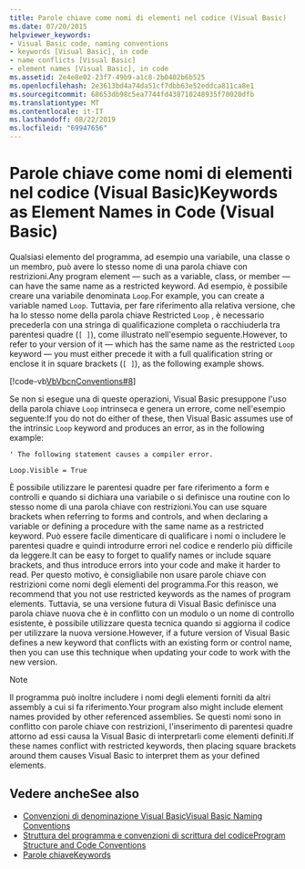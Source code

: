 ```yaml
---
title: Parole chiave come nomi di elementi nel codice (Visual Basic)
ms.date: 07/20/2015
helpviewer_keywords:
- Visual Basic code, naming conventions
- keywords [Visual Basic], in code
- name conflicts [Visual Basic]
- element names [Visual Basic], in code
ms.assetid: 2e4e8e02-23f7-49b9-a1c8-2b0402b6b525
ms.openlocfilehash: 2e3613bd4a74da51cf7dbb63e52eddca811ca8e1
ms.sourcegitcommit: 68653db98c5ea7744fd438710248935f70020dfb
ms.translationtype: MT
ms.contentlocale: it-IT
ms.lasthandoff: 08/22/2019
ms.locfileid: "69947656"
---
```

# <a name="keywords-as-element-names-in-code-visual-basic"></a><span data-ttu-id="cb791-102">Parole chiave come nomi di elementi nel codice (Visual Basic)</span><span class="sxs-lookup"><span data-stu-id="cb791-102">Keywords as Element Names in Code (Visual Basic)</span></span>
<span data-ttu-id="cb791-103">Qualsiasi elemento del programma, ad esempio una variabile, una classe o un membro, può avere lo stesso nome di una parola chiave con restrizioni.</span><span class="sxs-lookup"><span data-stu-id="cb791-103">Any program element — such as a variable, class, or member — can have the same name as a restricted keyword.</span></span> <span data-ttu-id="cb791-104">Ad esempio, è possibile creare una variabile denominata `Loop`.</span><span class="sxs-lookup"><span data-stu-id="cb791-104">For example, you can create a variable named `Loop`.</span></span> <span data-ttu-id="cb791-105">Tuttavia, per fare riferimento alla relativa versione, che ha lo stesso nome della parola chiave Restricted `Loop` , è necessario precederla con una stringa di qualificazione completa o racchiuderla tra parentesi quadre (`[ ]`), come illustrato nell'esempio seguente.</span><span class="sxs-lookup"><span data-stu-id="cb791-105">However, to refer to your version of it — which has the same name as the restricted `Loop` keyword — you must either precede it with a full qualification string or enclose it in square brackets (`[ ]`), as the following example shows.</span></span>  
  
 [!code-vb[VbVbcnConventions#8](~/samples/snippets/visualbasic/VS_Snippets_VBCSharp/VbVbcnConventions/VB/Class1.vb#8)]  
  
 <span data-ttu-id="cb791-106">Se non si esegue una di queste operazioni, Visual Basic presuppone l'uso della parola chiave `Loop` intrinseca e genera un errore, come nell'esempio seguente:</span><span class="sxs-lookup"><span data-stu-id="cb791-106">If you do not do either of these, then Visual Basic assumes use of the intrinsic `Loop` keyword and produces an error, as in the following example:</span></span>  
  
 `' The following statement causes a compiler error.`  
  
 `Loop.Visible = True`  
  
 <span data-ttu-id="cb791-107">È possibile utilizzare le parentesi quadre per fare riferimento a form e controlli e quando si dichiara una variabile o si definisce una routine con lo stesso nome di una parola chiave con restrizioni.</span><span class="sxs-lookup"><span data-stu-id="cb791-107">You can use square brackets when referring to forms and controls, and when declaring a variable or defining a procedure with the same name as a restricted keyword.</span></span> <span data-ttu-id="cb791-108">Può essere facile dimenticare di qualificare i nomi o includere le parentesi quadre e quindi introdurre errori nel codice e renderlo più difficile da leggere.</span><span class="sxs-lookup"><span data-stu-id="cb791-108">It can be easy to forget to qualify names or include square brackets, and thus introduce errors into your code and make it harder to read.</span></span> <span data-ttu-id="cb791-109">Per questo motivo, è consigliabile non usare parole chiave con restrizioni come nomi degli elementi del programma.</span><span class="sxs-lookup"><span data-stu-id="cb791-109">For this reason, we recommend that you not use restricted keywords as the names of program elements.</span></span> <span data-ttu-id="cb791-110">Tuttavia, se una versione futura di Visual Basic definisce una parola chiave nuova che è in conflitto con un modulo o un nome di controllo esistente, è possibile utilizzare questa tecnica quando si aggiorna il codice per utilizzare la nuova versione.</span><span class="sxs-lookup"><span data-stu-id="cb791-110">However, if a future version of Visual Basic defines a new keyword that conflicts with an existing form or control name, then you can use this technique when updating your code to work with the new version.</span></span>  
  
> [!NOTE]
> <span data-ttu-id="cb791-111">Il programma può inoltre includere i nomi degli elementi forniti da altri assembly a cui si fa riferimento.</span><span class="sxs-lookup"><span data-stu-id="cb791-111">Your program also might include element names provided by other referenced assemblies.</span></span> <span data-ttu-id="cb791-112">Se questi nomi sono in conflitto con parole chiave con restrizioni, l'inserimento di parentesi quadre attorno ad essi causa la Visual Basic di interpretarli come elementi definiti.</span><span class="sxs-lookup"><span data-stu-id="cb791-112">If these names conflict with restricted keywords, then placing square brackets around them causes Visual Basic to interpret them as your defined elements.</span></span>  
  
## <a name="see-also"></a><span data-ttu-id="cb791-113">Vedere anche</span><span class="sxs-lookup"><span data-stu-id="cb791-113">See also</span></span>

- [<span data-ttu-id="cb791-114">Convenzioni di denominazione Visual Basic</span><span class="sxs-lookup"><span data-stu-id="cb791-114">Visual Basic Naming Conventions</span></span>](../../../visual-basic/programming-guide/program-structure/naming-conventions.md)
- [<span data-ttu-id="cb791-115">Struttura del programma e convenzioni di scrittura del codice</span><span class="sxs-lookup"><span data-stu-id="cb791-115">Program Structure and Code Conventions</span></span>](../../../visual-basic/programming-guide/program-structure/program-structure-and-code-conventions.md)
- [<span data-ttu-id="cb791-116">Parole chiave</span><span class="sxs-lookup"><span data-stu-id="cb791-116">Keywords</span></span>](../../../visual-basic/language-reference/keywords/index.md)
